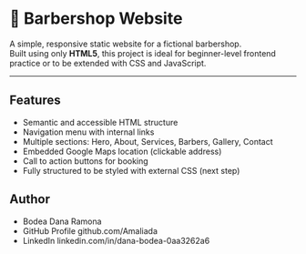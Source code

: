 # 💈 Barbershop Website

A simple, responsive static website for a fictional barbershop.  
Built using only **HTML5**, this project is ideal for beginner-level frontend practice or to be extended with CSS and JavaScript.

---

##  Features

- Semantic and accessible HTML structure
- Navigation menu with internal links
- Multiple sections: Hero, About, Services, Barbers, Gallery, Contact
- Embedded Google Maps location (clickable address)
- Call to action buttons for booking
- Fully structured to be styled with external CSS (next step)

 ## Author
- Bodea Dana Ramona
- GitHub Profile github.com/Amaliada
- LinkedIn  linkedin.com/in/dana-bodea-0aa3262a6
